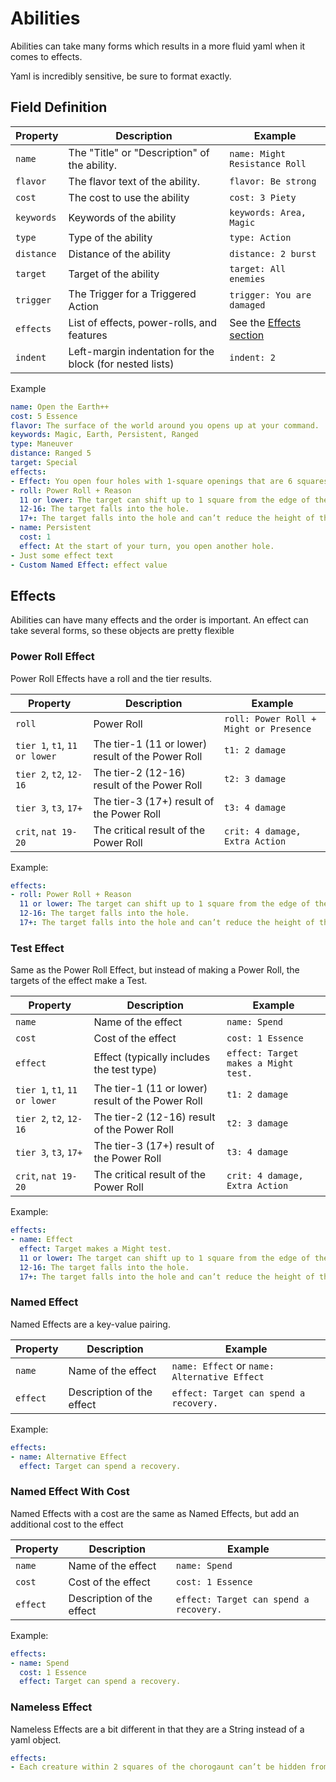 # Abilities

Abilities can take many forms which results in a more fluid yaml when it comes to effects.

Yaml is incredibly sensitive, be sure to format exactly.

## Field Definition

| Property                      | Description                                              | Example                             |
|-------------------------------|----------------------------------------------------------|-------------------------------------|
| `name`                        | The "Title" or "Description" of the ability.             | `name: Might Resistance Roll`       |
| `flavor`                      | The flavor text of the ability.                          | `flavor: Be strong`                 |
| `cost`                        | The cost to use the ability                              | `cost: 3 Piety`                     |
| `keywords`                    | Keywords of the ability                                  | `keywords: Area, Magic`             |
| `type`                        | Type of the ability                                      | `type: Action`                      |
| `distance`                    | Distance of the ability                                  | `distance: 2 burst`                 |
| `target`                      | Target of the ability                                    | `target: All enemies`               |
| `trigger`                     | The Trigger for a Triggered Action                       | `trigger: You are damaged`          |
| `effects`                     | List of effects, power-rolls, and features               | See the [Effects section](#Effects) |
| `indent`                      | Left-margin indentation for the block (for nested lists) | `indent: 2`                               |

Example

```yaml
name: Open the Earth++
cost: 5 Essence 
flavor: The surface of the world around you opens up at your command. 
keywords: Magic, Earth, Persistent, Ranged 
type: Maneuver 
distance: Ranged 5 
target: Special
effects:
- Effect: You open four holes with 1-square openings that are 6 squares deep, and which can be placed on any mundane surface within distance. You can place these holes next to each other to create fewer holes with wider openings. For each creature standing above a hole when it opens and small enough to fall in, make a power roll. 
- roll: Power Roll + Reason
  11 or lower: The target can shift up to 1 square from the edge of the hole to the nearest unoccupied space of their choice. 
  12-16: The target falls into the hole. 
  17+: The target falls into the hole and can’t reduce the height of the fall. 
- name: Persistent 
  cost: 1
  effect: At the start of your turn, you open another hole.
- Just some effect text
- Custom Named Effect: effect value
```

## Effects

Abilities can have many effects and the order is important.  An effect can take several forms, so these objects are pretty flexible

### Power Roll Effect

Power Roll Effects have a roll and the tier results.

| Property                      | Description                                              | Example                             |
|-------------------------------|----------------------------------------------------------|-------------------------------------|
| `roll`                        | Power Roll                                               | `roll: Power Roll + Might or Presence`    |
| `tier 1`, `t1`, `11 or lower` | The tier-1 (11 or lower) result of the Power Roll        | `t1: 2 damage`                            |
| `tier 2`, `t2`, `12-16`       | The tier-2 (12-16) result of the Power Roll              | `t2: 3 damage`                            |
| `tier 3`, `t3`, `17+`         | The tier-3 (17+) result of the Power Roll                | `t3: 4 damage`                            |
| `crit`, `nat 19-20`           | The critical result of the Power Roll                    | `crit: 4 damage, Extra Action`            |

Example:

```yaml
effects:
- roll: Power Roll + Reason
  11 or lower: The target can shift up to 1 square from the edge of the hole to the nearest unoccupied space of their choice. 
  12-16: The target falls into the hole. 
  17+: The target falls into the hole and can’t reduce the height of the fall. 
```

### Test Effect

Same as the Power Roll Effect, but instead of making a Power Roll, the targets of the effect make a Test.

| Property                      | Description                                       | Example                              |
|-------------------------------|---------------------------------------------------|--------------------------------------|
| `name`                        | Name of the effect                                | `name: Spend`                        |
| `cost`                        | Cost of the effect                                | `cost: 1 Essence`                    |
| `effect`                      | Effect (typically includes the test type)         | `effect: Target makes a Might test.` |
| `tier 1`, `t1`, `11 or lower` | The tier-1 (11 or lower) result of the Power Roll | `t1: 2 damage`                       |
| `tier 2`, `t2`, `12-16`       | The tier-2 (12-16) result of the Power Roll       | `t2: 3 damage`                       |
| `tier 3`, `t3`, `17+`         | The tier-3 (17+) result of the Power Roll         | `t3: 4 damage`                       |
| `crit`, `nat 19-20`           | The critical result of the Power Roll             | `crit: 4 damage, Extra Action`       |

Example:

```yaml
effects:
- name: Effect
  effect: Target makes a Might test.
  11 or lower: The target can shift up to 1 square from the edge of the hole to the nearest unoccupied space of their choice. 
  12-16: The target falls into the hole. 
  17+: The target falls into the hole and can’t reduce the height of the fall. 
```

### Named Effect

Named Effects are a key-value pairing.

| Property | Description               | Example                                      |
|----------|---------------------------|----------------------------------------------|
| `name`   | Name of the effect        | `name: Effect` or `name: Alternative Effect` |
| `effect` | Description of the effect | `effect: Target can spend a recovery.`       |

Example:

```yaml
effects:
- name: Alternative Effect
  effect: Target can spend a recovery.
```

### Named Effect With Cost

Named Effects with a cost are the same as Named Effects, but add an additional cost to the effect

| Property | Description               | Example                                |
|----------|---------------------------|----------------------------------------|
| `name`   | Name of the effect        | `name: Spend`                          |
| `cost`   | Cost of the effect        | `cost: 1 Essence`                      |
| `effect` | Description of the effect | `effect: Target can spend a recovery.` |

Example:

```yaml
effects:
- name: Spend
  cost: 1 Essence
  effect: Target can spend a recovery.
```

### Nameless Effect

Nameless Effects are a bit different in that they are a String instead of a yaml object.

```yaml
effects:
- Each creature within 2 squares of the chorogaunt can’t be hidden from them.
```

